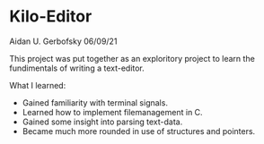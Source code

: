 # Kilo-Editor

Aidan U. Gerbofsky
06/09/21

This project was put together as an exploritory project to learn the fundimentals of writing a text-editor. 

What I learned:
  - Gained familiarity with terminal signals.
  - Learned how to implement filemanagement in C.
  - Gained some insight into parsing text-data.
  - Became much more rounded in use of structures and pointers.

